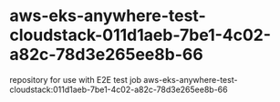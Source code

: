 # aws-eks-anywhere-test-cloudstack-011d1aeb-7be1-4c02-a82c-78d3e265ee8b-66
repository for use with E2E test job aws-eks-anywhere-test-cloudstack:011d1aeb-7be1-4c02-a82c-78d3e265ee8b-66
